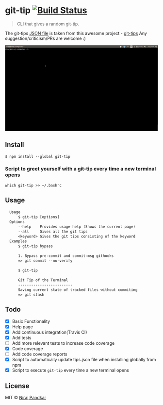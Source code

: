 # git-tip [![Build Status](https://travis-ci.org/nirajpandkar/git-tip.svg?branch=master)](https://travis-ci.org/nirajpandkar/git-tip)

> CLI that gives a random git-tip.

The git-tips [JSON file](https://github.com/git-tips/tips/blob/master/tips.json) is taken from this awesome project - [git-tips](https://github.com/git-tips/tips)
Any suggestion/criticism/PRs are welcome :)

![alt text](Images/git-tip.gif "git-tip gif")

## Install

```
$ npm install --global git-tip
```

### Script to greet yourself with a git-tip every time a new terminal opens

```
which git-tip >> ~/.bashrc
```

## Usage

```
  Usage
      $ git-tip [options]
  Options
      --help    Provides usage help (Shows the current page)
      --all     Gives all the git tips
      <keyword> Gives the git tips consisting of the keyword
  Examples
      $ git-tip bypass

      1. Bypass pre-commit and commit-msg githooks
      => git commit --no-verify

      $ git-tip

      Git Tip of the Terminal
      -------------------------
      Saving current state of tracked files without commiting
      => git stash
```

## Todo

- [x] Basic Functionality
- [x] Help page
- [x] Add continuous integration(Travis CI)
- [x] Add tests
- [ ] Add more relevant tests to increase code coverage
- [x] Code coverage
- [ ] Add code coverage reports
- [x] Script to automatically update tips.json file when installing globally from npm
- [x] Script to execute `git-tip` every time a new terminal opens

## License
MIT © [Niraj Pandkar](https://github.com/nirajpandkar)
